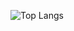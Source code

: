 ![Top Langs](https://github-readme-stats.vercel.app/api/top-langs/?username=ziajoriii7-ggg&hide_progress=true&theme=radical)

